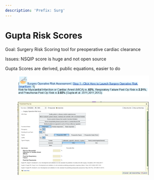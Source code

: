```yaml
---
description: 'Prefix: Surg'
---
```


# Gupta Risk Scores

Goal: Surgery Risk Scoring tool for preoperative cardiac clearance

Issues: NSQIP score is huge and not open source

Gupta Scores are derived, public equations, easier to do



<figure><img src="../../.gitbook/assets/image (3).png" alt=""><figcaption></figcaption></figure>



<figure><img src="../../.gitbook/assets/image (4).png" alt=""><figcaption></figcaption></figure>
